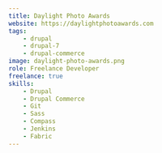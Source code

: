 ```yaml
---
title: Daylight Photo Awards
website: https://daylightphotoawards.com
tags:
    - drupal
    - drupal-7
    - drupal-commerce
image: daylight-photo-awards.png
role: Freelance Developer
freelance: true
skills:
    - Drupal
    - Drupal Commerce
    - Git
    - Sass
    - Compass
    - Jenkins
    - Fabric
---
```

